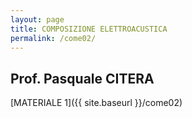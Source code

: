 ```yaml
---
layout: page
title: COMPOSIZIONE ELETTROACUSTICA
permalink: /come02/
---
```


## Prof. Pasquale CITERA

[MATERIALE 1]({{ site.baseurl }}/come02)
